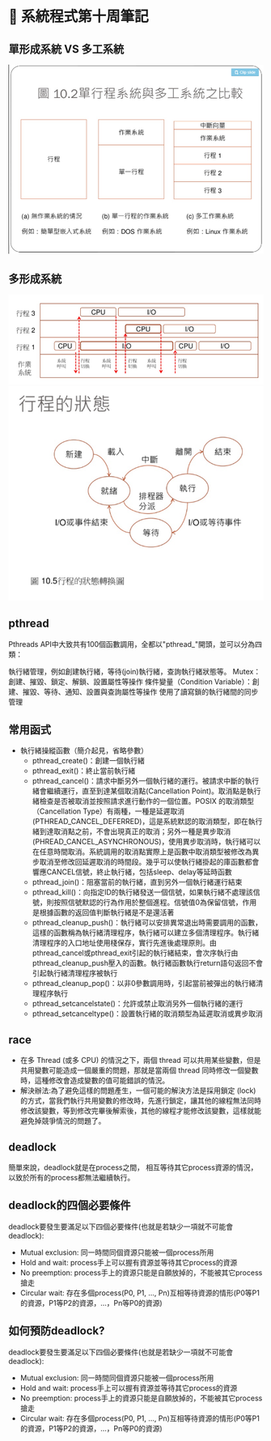 # :memo: 系統程式第十周筆記
## 單形成系統 VS 多工系統
<img src = '差異.PNG'>

## 多形成系統
<img src ='./process.PNG'>
<img src ='./process2.PNG'>

## pthread
Pthreads API中大致共有100個函數調用，全都以"pthread_"開頭，並可以分為四類：

執行緒管理，例如創建執行緒，等待(join)執行緒，查詢執行緒狀態等。
Mutex：創建、摧毀、鎖定、解鎖、設置屬性等操作
條件變量（Condition Variable）：創建、摧毀、等待、通知、設置與查詢屬性等操作
使用了讀寫鎖的執行緒間的同步管理
## 常用函式
* 執行緒操縱函數（簡介起見，省略參數）
    * pthread_create()：創建一個執行緒
    * pthread_exit()：終止當前執行緒
    * pthread_cancel()：請求中斷另外一個執行緒的運行。被請求中斷的執行緒會繼續運行，直至到達某個取消點(Cancellation Point)。取消點是執行緒檢查是否被取消並按照請求進行動作的一個位置。POSIX 的取消類型（Cancellation Type）有兩種，一種是延遲取消(PTHREAD_CANCEL_DEFERRED)，這是系統默認的取消類型，即在執行緒到達取消點之前，不會出現真正的取消；另外一種是異步取消(PHREAD_CANCEL_ASYNCHRONOUS)，使用異步取消時，執行緒可以在任意時間取消。系統調用的取消點實際上是函數中取消類型被修改為異步取消至修改回延遲取消的時間段。幾乎可以使執行緒掛起的庫函數都會響應CANCEL信號，終止執行緒，包括sleep、delay等延時函數
    * pthread_join()：阻塞當前的執行緒，直到另外一個執行緒運行結束
    * pthread_kill()：向指定ID的執行緒發送一個信號，如果執行緒不處理該信號，則按照信號默認的行為作用於整個進程。信號值0為保留信號，作用是根據函數的返回值判斷執行緒是不是還活著
    * pthread_cleanup_push()：執行緒可以安排異常退出時需要調用的函數，這樣的函數稱為執行緒清理程序，執行緒可以建立多個清理程序。執行緒清理程序的入口地址使用棧保存，實行先進後處理原則。由pthread_cancel或pthread_exit引起的執行緒結束，會次序執行由pthread_cleanup_push壓入的函數。執行緒函數執行return語句返回不會引起執行緒清理程序被執行
    * pthread_cleanup_pop()：以非0參數調用時，引起當前被彈出的執行緒清理程序執行
    * pthread_setcancelstate()：允許或禁止取消另外一個執行緒的運行
    * pthread_setcanceltype()：設置執行緒的取消類型為延遲取消或異步取消

## race 
* 在多 Thread (或多 CPU) 的情況之下，兩個 thread 可以共用某些變數，但是共用變數可能造成一個嚴重的問題，那就是當兩個 thread 同時修改一個變數時，這種修改會造成變數的值可能錯誤的情況。
* 解決辦法:為了避免這樣的問題產生，一個可能的解決方法是採用鎖定 (lock) 的方式，當我們執行共用變數的修改時，先進行鎖定，讓其他的線程無法同時修改該變數，等到修改完畢後解索後，其他的線程才能修改該變數，這樣就能避免掉競爭情況的問題了。
## deadlock
簡單來說，deadlock就是在process之間，
相互等待其它process資源的情況，
以致於所有的process都無法繼續執行。
## deadlock的四個必要條件
deadlock要發生要滿足以下四個必要條件(也就是若缺少一項就不可能會deadlock):
* Mutual exclusion: 同一時間同個資源只能被一個process所用
* Hold and wait: process手上可以握有資源並等待其它process的資源
* No preemption: process手上的資源只能是自願放掉的，不能被其它process搶走
* Circular wait: 存在多個process(P0, P1, ..., Pn)互相等待資源的情形(P0等P1的資源，P1等P2的資源，…，Pn等P0的資源)
## 如何預防deadlock?
deadlock要發生要滿足以下四個必要條件(也就是若缺少一項就不可能會deadlock):
* Mutual exclusion: 同一時間同個資源只能被一個process所用
* Hold and wait: process手上可以握有資源並等待其它process的資源
* No preemption: process手上的資源只能是自願放掉的，不能被其它process搶走
* Circular wait: 存在多個process(P0, P1, ..., Pn)互相等待資源的情形(P0等P1的資源，P1等P2的資源，…，Pn等P0的資源)